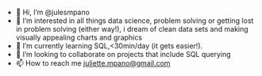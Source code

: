- 👋 Hi, I’m @julesmpano
- 👀 I’m interested in all things data science, problem solving or getting lost in problem solving (either way!), i dream of clean data sets and making visually appealing charts and graphics 
- 🌱 I’m currently learning SQL,<30min/day (it gets easier!).
- 💞️ I’m looking to collaborate on projects that include SQL querying
- 📫 How to reach me juliette.mpano@gmail.com

<!---
julesmpano/julesmpano is a ✨ special ✨ repository because its `README.md` (this file) appears on your GitHub profile.
You can click the Preview link to take a look at your changes.
--->
